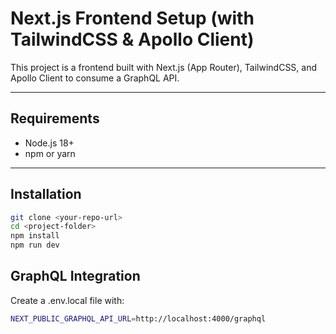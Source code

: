 # Next.js Frontend Setup (with TailwindCSS & Apollo Client)
This project is a frontend built with Next.js (App Router), TailwindCSS, and Apollo Client to consume a GraphQL API.

---

## Requirements

- Node.js 18+
- npm or yarn

---

## Installation

```bash
git clone <your-repo-url>
cd <project-folder>
npm install
npm run dev
```


## GraphQL Integration
Create a .env.local file with:
```bash
NEXT_PUBLIC_GRAPHQL_API_URL=http://localhost:4000/graphql
```
